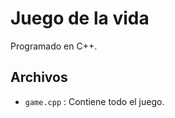# Juego de la vida

Programado en C++.

Archivos
------------------------------

- `game.cpp` : Contiene todo el juego.
